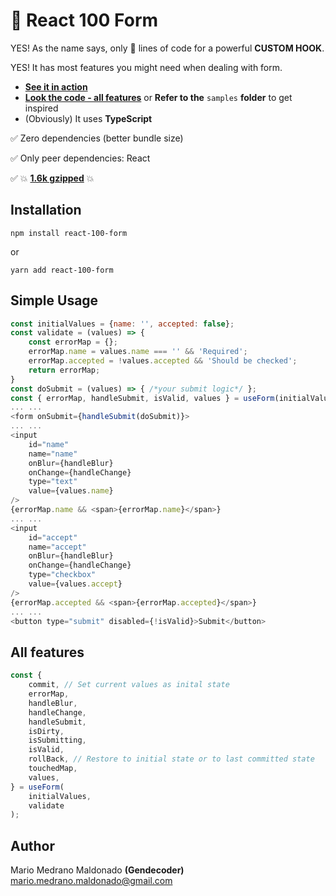 # 🎯 React 100 Form

YES! As the name says, only 💯 lines of code for a powerful **CUSTOM HOOK**.

YES! It has most features you might need when dealing with form.

* [**See it in action**](https://5cnig.csb.app/ "**See it in action here**")
* [**Look the code - all features**](https://codesandbox.io/s/practical-faraday-5cnig?file=/src/samples/index.tsx:36-43 "Look at the sample code making use of all features") or **Refer to the** `samples` **folder** to get inspired
*  (Obviously) It uses **TypeScript**

✅ Zero dependencies (better bundle size)

✅ Only peer dependencies: React

✅ 💥 [**1.6k gzipped**](https://bundlephobia.com/result?p=react-100-form@0.1.7) 💥

## Installation

`npm install react-100-form`

or

`yarn add react-100-form`

## Simple Usage

```javascript
const initialValues = {name: '', accepted: false};
const validate = (values) => {
	const errorMap = {};
	errorMap.name = values.name === '' && 'Required';
	errorMap.accepted = !values.accepted && 'Should be checked';
	return errorMap;
}
const doSubmit = (values) => { /*your submit logic*/ };
const { errorMap, handleSubmit, isValid, values } = useForm(initialValues, validate);
...	...
<form onSubmit={handleSubmit(doSubmit)}>
...	...
<input
	id="name"
	name="name"
	onBlur={handleBlur}
	onChange={handleChange}
	type="text"
	value={values.name}
/>
{errorMap.name && <span>{errorMap.name}</span>}
...	...
<input
	id="accept"
	name="accept"
	onBlur={handleBlur}
	onChange={handleChange}
	type="checkbox"
	value={values.accept}
/>
{errorMap.accepted && <span>{errorMap.accepted}</span>}
...	...
<button type="submit" disabled={!isValid}>Submit</button>
```

## All features

```javascript
const {
	commit, // Set current values as inital state
	errorMap,
	handleBlur,
	handleChange,
	handleSubmit,
	isDirty,
	isSubmitting,
	isValid,
	rollBack, // Restore to initial state or to last committed state
	touchedMap,
	values,
} = useForm(
	initialValues,
	validate
);
```

## Author

Mario Medrano Maldonado **(Gendecoder)** <mario.medrano.maldonado@gmail.com>
